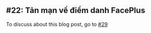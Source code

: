 ## #22: Tản mạn về điểm danh FacePlus 

To discuss about this blog post, go to [#29](https://github.com/ngxson/blog-comments/issues/29)

<!-- {"issue":29} -->